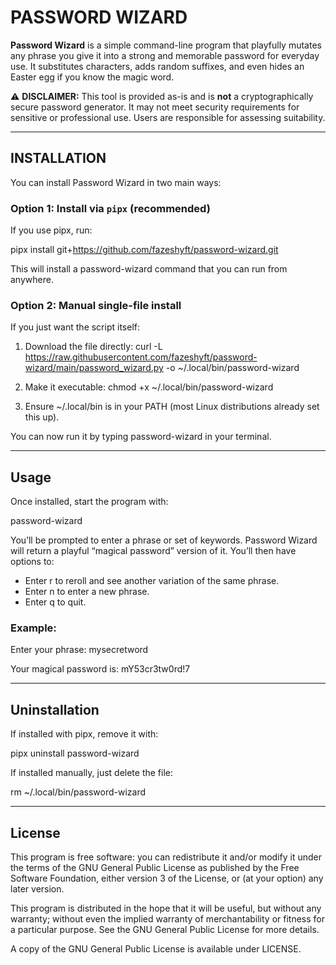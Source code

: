 # PASSWORD WIZARD

**Password Wizard** is a simple command-line program that playfully mutates any phrase you give it into a strong and memorable password for everyday use. It substitutes characters, adds random suffixes, and even hides an Easter egg if you know the magic word.

⚠️ **DISCLAIMER:** This tool is provided as-is and is **not** a cryptographically secure password generator. It may not meet security requirements for sensitive or professional use. Users are responsible for assessing suitability.

---

## INSTALLATION
You can install Password Wizard in two main ways:

### Option 1: Install via `pipx` (recommended)
If you use pipx, run:

pipx install git+https://github.com/fazeshyft/password-wizard.git

This will install a password-wizard command that you can run from anywhere.

### Option 2: Manual single-file install
If you just want the script itself:

1. Download the file directly:
curl -L https://raw.githubusercontent.com/fazeshyft/password-wizard/main/password_wizard.py -o ~/.local/bin/password-wizard

2. Make it executable:
chmod +x ~/.local/bin/password-wizard

3. Ensure ~/.local/bin is in your PATH (most Linux distributions already set this up).

You can now run it by typing password-wizard in your terminal.

---

## Usage
Once installed, start the program with:

password-wizard

You’ll be prompted to enter a phrase or set of keywords. Password Wizard will return a playful “magical password” version of it. You’ll then have options to:
- Enter r to reroll and see another variation of the same phrase.
- Enter n to enter a new phrase.
- Enter q to quit.

### Example:
Enter your phrase: mysecretword

Your magical password is: mY53cr3tw0rd!7

---

## Uninstallation
If installed with pipx, remove it with:

pipx uninstall password-wizard

If installed manually, just delete the file:

rm ~/.local/bin/password-wizard

---

## License
This program is free software: you can redistribute it and/or modify it under the terms of the GNU General Public License as published by the Free Software Foundation, either version 3 of the License, or (at your option) any later version.

This program is distributed in the hope that it will be useful, but without any warranty; without even the implied warranty of merchantability or fitness for a particular purpose. See the GNU General Public License for more details.

A copy of the GNU General Public License is available under LICENSE.
